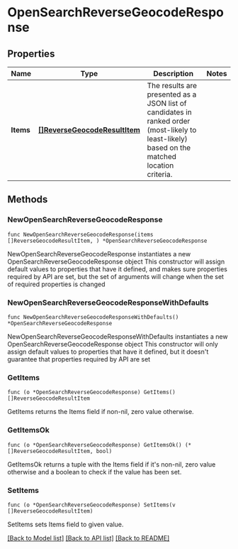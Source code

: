 # OpenSearchReverseGeocodeResponse

## Properties

Name | Type | Description | Notes
------------ | ------------- | ------------- | -------------
**Items** | [**[]ReverseGeocodeResultItem**](ReverseGeocodeResultItem.md) | The results are presented as a JSON list of candidates in ranked order (most-likely to least-likely) based on the matched location criteria. | 

## Methods

### NewOpenSearchReverseGeocodeResponse

`func NewOpenSearchReverseGeocodeResponse(items []ReverseGeocodeResultItem, ) *OpenSearchReverseGeocodeResponse`

NewOpenSearchReverseGeocodeResponse instantiates a new OpenSearchReverseGeocodeResponse object
This constructor will assign default values to properties that have it defined,
and makes sure properties required by API are set, but the set of arguments
will change when the set of required properties is changed

### NewOpenSearchReverseGeocodeResponseWithDefaults

`func NewOpenSearchReverseGeocodeResponseWithDefaults() *OpenSearchReverseGeocodeResponse`

NewOpenSearchReverseGeocodeResponseWithDefaults instantiates a new OpenSearchReverseGeocodeResponse object
This constructor will only assign default values to properties that have it defined,
but it doesn't guarantee that properties required by API are set

### GetItems

`func (o *OpenSearchReverseGeocodeResponse) GetItems() []ReverseGeocodeResultItem`

GetItems returns the Items field if non-nil, zero value otherwise.

### GetItemsOk

`func (o *OpenSearchReverseGeocodeResponse) GetItemsOk() (*[]ReverseGeocodeResultItem, bool)`

GetItemsOk returns a tuple with the Items field if it's non-nil, zero value otherwise
and a boolean to check if the value has been set.

### SetItems

`func (o *OpenSearchReverseGeocodeResponse) SetItems(v []ReverseGeocodeResultItem)`

SetItems sets Items field to given value.



[[Back to Model list]](../README.md#documentation-for-models) [[Back to API list]](../README.md#documentation-for-api-endpoints) [[Back to README]](../README.md)


